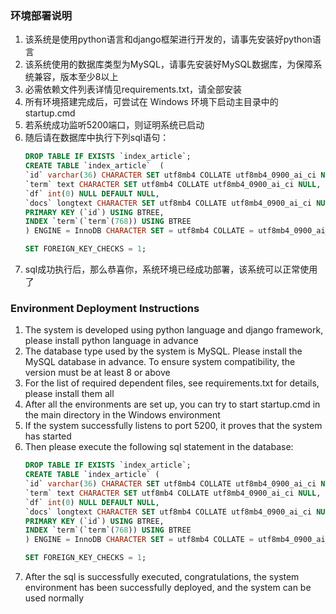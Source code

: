 ### 环境部署说明
1. 该系统是使用python语言和django框架进行开发的，请事先安装好python语言
2. 该系统使用的数据库类型为MySQL，请事先安装好MySQL数据库，为保障系统兼容，版本至少8以上
3. 必需依赖文件列表详情见requirements.txt，请全部安装
4. 所有环境搭建完成后，可尝试在 Windows 环境下启动主目录中的startup.cmd
5. 若系统成功监听5200端口，则证明系统已启动
6. 随后请在数据库中执行下列sql语句：
    ```sql
   DROP TABLE IF EXISTS `index_article`;
    CREATE TABLE `index_article`  (
    `id` varchar(36) CHARACTER SET utf8mb4 COLLATE utf8mb4_0900_ai_ci NOT NULL,
    `term` text CHARACTER SET utf8mb4 COLLATE utf8mb4_0900_ai_ci NULL,
    `df` int(0) NULL DEFAULT NULL,
    `docs` longtext CHARACTER SET utf8mb4 COLLATE utf8mb4_0900_ai_ci NULL,
    PRIMARY KEY (`id`) USING BTREE,
    INDEX `term`(`term`(768)) USING BTREE
    ) ENGINE = InnoDB CHARACTER SET = utf8mb4 COLLATE = utf8mb4_0900_ai_ci ROW_FORMAT = Dynamic;

    SET FOREIGN_KEY_CHECKS = 1; 
7. sql成功执行后，那么恭喜你，系统环境已经成功部署，该系统可以正常使用了


### Environment Deployment Instructions
1. The system is developed using python language and django framework, please install python language in advance
2. The database type used by the system is MySQL. Please install the MySQL database in advance. To ensure system compatibility, the version must be at least 8 or above
3. For the list of required dependent files, see requirements.txt for details, please install them all
4. After all the environments are set up, you can try to start startup.cmd in the main directory in the Windows environment
5. If the system successfully listens to port 5200, it proves that the system has started
6. Then please execute the following sql statement in the database:
     ```sql
    DROP TABLE IF EXISTS `index_article`;
     CREATE TABLE `index_article` (
     `id` varchar(36) CHARACTER SET utf8mb4 COLLATE utf8mb4_0900_ai_ci NOT NULL,
     `term` text CHARACTER SET utf8mb4 COLLATE utf8mb4_0900_ai_ci NULL,
     `df` int(0) NULL DEFAULT NULL,
     `docs` longtext CHARACTER SET utf8mb4 COLLATE utf8mb4_0900_ai_ci NULL,
     PRIMARY KEY (`id`) USING BTREE,
     INDEX `term`(`term`(768)) USING BTREE
     ) ENGINE = InnoDB CHARACTER SET = utf8mb4 COLLATE = utf8mb4_0900_ai_ci ROW_FORMAT = Dynamic;

     SET FOREIGN_KEY_CHECKS = 1;
7. After the sql is successfully executed, congratulations, the system environment has been successfully deployed, and the system can be used normally